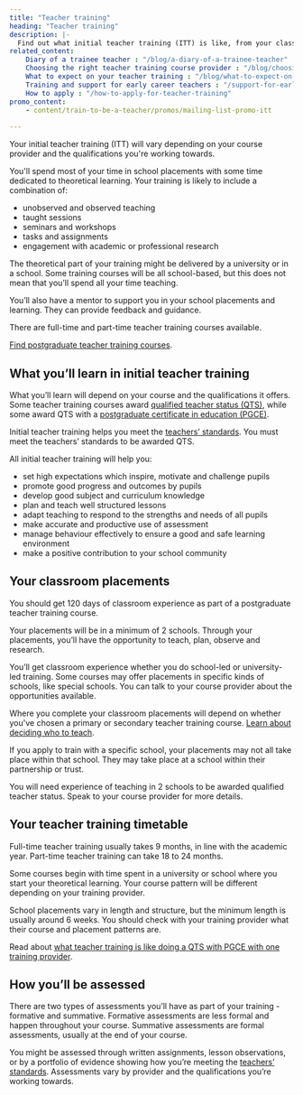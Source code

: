```yaml
---
title: "Teacher training"
heading: "Teacher training"
description: |-
  Find out what initial teacher training (ITT) is like, from your classroom placements and theoretical learning, to how you'll be assessed.
related_content:
    Diary of a trainee teacher : "/blog/a-diary-of-a-trainee-teacher"
    Choosing the right teacher training course provider : "/blog/choosing-the-right-teacher-training-course-provider"
    What to expect on your teacher training : "/blog/what-to-expect-on-your-teacher-training"
    Training and support for early career teachers : "/support-for-early-career-teachers"
    How to apply : "/how-to-apply-for-teacher-training"
promo_content:
    - content/train-to-be-a-teacher/promos/mailing-list-promo-itt
    
---
```



Your initial teacher training (ITT) will vary depending on your course provider and the qualifications you're working towards.

You'll spend most of your time in school placements with some time dedicated to theoretical learning. Your training is likely to include a combination of:

* unobserved and observed teaching 
* taught sessions
* seminars and workshops
* tasks and assignments
* engagement with academic or professional research

The theoretical part of your training might be delivered by a university or in a school. Some training courses will be all school-based, but this does not mean that you’ll spend all your time teaching.

You’ll also have a mentor to support you in your school placements and learning. They can provide feedback and guidance.

There are full-time and part-time teacher training courses available.

[Find postgraduate teacher training courses](https://www.find-postgraduate-teacher-training.service.gov.uk/).

## What you’ll learn in initial teacher training

What you’ll learn will depend on your course and the qualifications it offers. Some teacher training courses award [qualified teacher status (QTS)](/train-to-be-a-teacher/what-is-qts), while some award QTS with a [postgraduate certificate in education (PGCE)](/train-to-be-a-teacher/what-is-a-pgce).

Initial teacher training helps you meet the [teachers’ standards](https://www.gov.uk/government/publications/teachers-standards). You must meet the teachers’ standards to be awarded QTS.

All initial teacher training will help you:

* set high expectations which inspire, motivate and challenge pupils
* promote good progress and outcomes by pupils
* develop good subject and curriculum knowledge
* plan and teach well structured lessons
* adapt teaching to respond to the strengths and needs of all pupils
* make accurate and productive use of assessment
* manage behaviour effectively to ensure a good and safe learning
environment
* make a positive contribution to your school community

## Your classroom placements

You should get 120 days of classroom experience as part of a postgraduate teacher training course.

Your placements will be in a minimum of 2 schools. Through your placements, you’ll have the opportunity to teach, plan, observe and research.

You’ll get classroom experience whether you do school-led or university-led training. Some courses may offer placements in specific kinds of schools, like special schools. You can talk to your course provider about the opportunities available.

Where you complete your classroom placements will depend on whether you've chosen a primary or secondary teacher training course. [Learn about deciding who to teach](/is-teaching-right-for-me/who-do-you-want-to-teach).

If you apply to train with a specific school, your placements may not all take place within that school. They may take place at a school within their partnership or trust. 

You will need experience of teaching in 2 schools to be awarded qualified teacher status. Speak to your course provider for more details.

## Your teacher training timetable

Full-time teacher training usually takes 9 months, in line with the academic year. Part-time teacher training can take 18 to 24 months.

Some courses begin with time spent in a university or school where you start your theoretical learning. Your course pattern will be different depending on your training provider.

School placements vary in length and structure, but the minimum length is usually around 6 weeks. You should check with your training provider what their course and placement patterns are.

Read about [what teacher training is like doing a QTS with PGCE with one training provider](/blog/what-to-expect-on-your-teacher-training).

## How you’ll be assessed 

There are two types of assessments you’ll have as part of your training - formative and summative. Formative assessments are less formal and happen throughout your course. Summative assessments are formal assessments, usually at the end of your course.

You might be assessed through written assignments, lesson observations, or by a portfolio of evidence showing how you’re meeting the [teachers’ standards](https://www.gov.uk/government/publications/teachers-standards). Assessments vary by provider and the qualifications you’re working towards.

